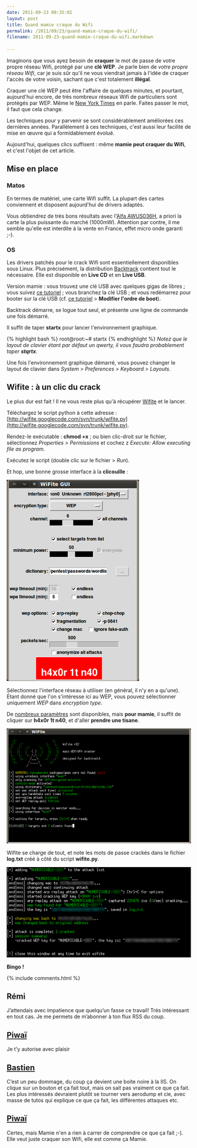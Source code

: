 ```yaml
---
date: 2011-09-23 00:35:02
layout: post
title: Quand mamie craque du Wifi
permalink: /2011/09/23/quand-mamie-craque-du-wifi/
filename: 2011-09-23-quand-mamie-craque-du-wifi.markdown

---
```

Imaginons que vous ayez besoin de **craquer** le mot de passe de votre propre réseau Wifi, protégé par une **clé WEP**. Je parle bien de _votre propre réseau Wifi_, car je suis sûr qu'il ne vous viendrait jamais à l'idée de craquer l'accès de votre voisin, sachant que c'est totalement **illégal**. 

Craquer une clé WEP peut être l'affaire de quelques minutes, et pourtant, aujourd'hui encore, de très nombreux réseaux Wifi de particuliers sont protégés par WEP. Même le [New York Times](http://www.nytimes.com/2011/02/17/technology/personaltech/17basics.html) en parle. Faites passer le mot, il faut que cela change.

Les techniques pour y parvenir se sont considérablement améliorées ces dernières années. Parallèlement à ces techniques, c'est aussi leur facilité de mise en œuvre qui a formidablement évolué.

Aujourd'hui, quelques clics suffisent : même **mamie peut craquer du Wifi**, et c'est l'objet de cet article.

<!--more-->

## Mise en place



### Matos

En termes de matériel, une carte Wifi suffit. La plupart des cartes conviennent et disposent aujourd'hui de drivers adaptés.

Vous obtiendrez de très bons résultats avec l'[Alfa AWUS036H](http://www.amazon.com/s/ref=nb_sb_noss?url=search-alias%3Daps&field-keywords=AWUS036H&x=0&y=0), a priori la carte la plus puissante du marché (1000mW). Attention par contre, il me semble qu'elle est interdite à la vente en France, effet micro onde garanti ;-).


### OS


Les drivers patchés pour le crack Wifi sont essentiellement disponibles sous Linux. Plus précisément, la distribution [Backtrack](http://www.backtrack-linux.org/downloads/) contient tout le nécessaire. Elle est disponible en **Live CD** et en **Live USB**.

Version mamie : vous trouvez une clé USB avec quelques gigas de libres ; vous suivez [ce tutoriel](http://www.backtrack-linux.org/tutorials/usb-live-install/) ; vous branchez la clé USB ; et vous redémarrez pour booter sur la clé USB (cf. [ce tutoriel](http://www.siteduzero.com/tutoriel-3-12696-tester-et-installer-ubuntu.html#ss_part_2) > **Modifier l'ordre de boot**).

Backtrack démarre, se logue tout seul, et présente une ligne de commande une fois démarré.

Il suffit de taper **startx** pour lancer l'environnement graphique. 

{% highlight bash %}
root@root:~# startx
{% endhighlight %}
_Notez que le layout de clavier étant par défaut un qwerty, il vous faudra probablement taper **stqrtx**._

Une fois l'environnement graphique démarré, vous pouvez changer le layout de clavier dans _System > Preferences > Keyboard > Layouts_.


## Wifite : à un clic du crack


Le plus dur est fait ! Il ne vous reste plus qu'à récupérer [Wifite](http://code.google.com/p/wifite/) et le lancer.

Téléchargez le script python à cette adresse : [http://wifite.googlecode.com/svn/trunk/wifite.py](http://wifite.googlecode.com/svn/trunk/wifite.py).

Rendez-le exécutable : **chmod +x** ; ou bien clic-droit sur le fichier, sélectionnez _Properties > Permissions_ et cochez
z _Execute: Allow executing file as program_.

Exécutez le script (double clic sur le fichier > _Run_).

Et hop, une bonne grosse interface à la **clicouille** :

![](/static/blog_img/wifite1.png)

Sélectionnez l'interface réseau à utiliser (en général, il n'y en a qu'une). Étant donné que l'on s'intéresse ici au WEP, vous pouvez sélectionner uniquement _WEP_ dans _encryption type_.

De [nombreux paramètres](http://code.google.com/p/wifite/) sont disponibles, mais **pour mamie**, il suffit de cliquer sur **h4x0r 1t n40**, et d'aller **prendre une tisane**.

![](/static/blog_img/wifite2.png)

Wifite se charge de tout, et note les mots de passe crackés dans le fichier **log.txt** créé à côté du script **wifite.py**.

![](/static/blog_img/wifite3.png)

**Bingo !**

{% include comments.html %}

## Rémi
J’attendais avec impatience que quelqu’un fasse ce travail! Très intéressant en tout cas. Je me permets de m’abonner à ton flux RSS du coup.

## [Piwaï](/contact.html)
Je t'y autorise avec plaisir

## [Bastien](http://blog.excilys.com/)
C’est un peu dommage, du coup ça devient une boite noire à la IIS. On clique sur un bouton et ça fait tout, mais on sait pas vraiment ce que ça fait. Les plus intéressés devraient plutôt se tourner vers aerodump et cie, avec masse de tutos qui explique ce que ça fait, les différentes attaques etc.

## [Piwaï](/contact.html)
Certes, mais Mamie n'en a rien à carrer de comprendre ce que ça fait ;-). Elle veut juste craquer son Wifi, elle est comme ça Mamie.